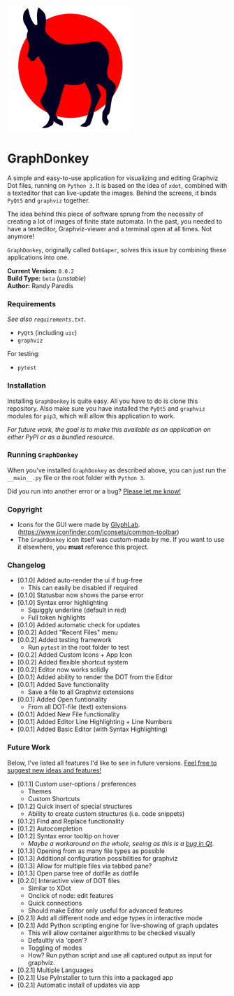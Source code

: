 ![](vendor/icons/graphdonkey.svg)
# GraphDonkey
A simple and easy-to-use application for visualizing and editing Graphviz
Dot files, running on `Python 3`. It is based on the idea of `xdot`, combined 
with a texteditor that can live-update the images. Behind the screens, it 
binds `PyQt5` and `graphviz` together.

The idea behind this piece of software sprung from the necessity of creating a
lot of images of finite state automata. In the past, you needed to  have a
texteditor, Graphviz-viewer and a terminal open at all times. Not anymore!

`GraphDonkey`, originally called `DotGaper`, solves this issue by combining these
applications into one.

**Current Version:** `0.0.2`<br/>
**Build Type:** `beta` (_unstable_)<br/>
**Author:** Randy Paredis

### Requirements
_See also `requirements.txt`._
* `PyQt5` (including `uic`)
* `graphviz`

For testing:
* `pytest`

### Installation
Installing `GraphDonkey` is quite easy. All you have to do is clone this
repository. Also make sure you have installed the `PyQt5` and `graphviz`
modules for `pip3`, which will allow this application to work.

_For future work, the goal is to make this available as an application on
either PyPI or as a bundled resource._

### Running `GraphDonkey`
When you've installed `GraphDonkey` as described above, you can just run
the `__main__.py` file or the root folder with `Python 3`.

Did you run into another error or a bug?
[Please let me know!](https://github.com/RandyParedis/GraphDonkey/issues)

### Copyright
* Icons for the GUI were made by [GlyphLab](https://glyphlab.com/).
(https://www.iconfinder.com/iconsets/common-toolbar)
* The `GraphDonkey` icon itself was custom-made by me. If you want to use it
elsewhere, you **must** reference this project.

### Changelog
* [0.1.0] Added auto-render the ui if bug-free
  * This can easily be disabled if required
* [0.1.0] Statusbar now shows the parse error
* [0.1.0] Syntax error highlighting
  * Squiggly underline (default in red)
  * Full token highlights
* [0.1.0] Added automatic check for updates
* [0.0.2] Added "Recent Files" menu
* [0.0.2] Added testing framework
  * Run `pytest` in the root folder to test
* [0.0.2] Added Custom Icons + App Icon
* [0.0.2] Added flexible shortcut system
* [0.0.2] Editor now works solidly
* [0.0.1] Added ability to render the DOT from the Editor
* [0.0.1] Added Save functionality
  * Save a file to all Graphviz extensions
* [0.0.1] Added Open funtionality
  * From all DOT-file (text) extensions
* [0.0.1] Added New File functionality
* [0.0.1] Added Editor Line Highlighting + Line Numbers
* [0.0.1] Added Basic Editor (with Syntax Highlighting)

### Future Work
Below, I've listed all features I'd like to see in future versions.
[Feel free to suggest new ideas and features!](
https://github.com/RandyParedis/GraphDonkey/issues)
* [0.1.1] Custom user-options / preferences
  * Themes
  * Custom Shortcuts 
* [0.1.2] Quick insert of special structures
  * Ability to create custom structures (i.e. code snippets)
* [0.1.2] Find and Replace functionality
* [0.1.2] Autocompletion
* [0.1.2] Syntax error tooltip on hover
  * _Maybe a workaround on the whole, seeing as this is a [bug in Qt](
  https://bugreports.qt.io/browse/QTBUG-21553)_.
* [0.1.3] Opening from as many file types as possible
* [0.1.3] Additional configuration possibilities for graphviz
* [0.1.3] Allow for multiple files via tabbed pane?
* [0.1.3] Open parse tree of dotfile as dotfile
* [0.2.0] Interactive view of DOT files
  * Similar to XDot
  * Onclick of node: edit features
  * Quick connections
  * Should make Editor only useful for advanced features
* [0.2.1] Add all different node and edge types in interactive mode
* [0.2.1] Add Python scripting engine for live-showing of graph updates
  * This will allow container algorithms to be checked visually
  * Defaultly via 'open'?
  * Toggling of modes
  * How? Run python script and use all captured output as input for graphviz.
* [0.2.1] Multiple Languages
* [0.2.1] Use PyInstaller to turn this into a packaged app
* [0.2.1] Automatic install of updates via app

